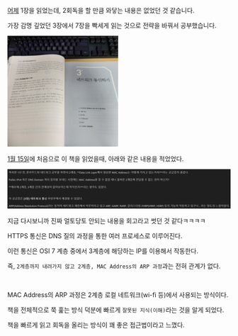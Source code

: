 [어제](./2024-02-19_[1장][2회독]%20네트워크%20시작하기%20읽기.md) 1장을 읽었는데, 2회독을 할 만큼 와닿는 내용은 없었던 것 같습니다.

가장 감명 깊었던 3장에서 7장을 빡세게 읽는 것으로 전략을 바꿔서 공부했습니다.

<img alt="시작 페이지"
    src="./2024-02-20_회고_0.jpg"
    style="width: 250px;" />

[1월 15일](./2024-01-25_회고_[3장]%20네트워크%20통신하기.md)에 처음으로 이 책을 읽었을때, 아래와 같은 내용을 적었었다.

<img alt="과거 회상"
    src="./2024-02-20_회고_1.jpg"
    style="width: 1080px;" />

지금 다시보니까 진짜 얼토당토 안되는 내용을 회고라고 썻던 것 같다ㅋㅋㅋㅋ

HTTPS 통신은 DNS 질의 과정을 통한 여러 프로세스로 이루어진다.

이런 통신은 OSI 7 계층 중에서 3계층에 해당하는 IP를 이용해서 작동한다.

즉, `2계층까지 내려가지 않고 2계층, MAC Address의 ARP 과정`과는 전혀 관계가 없다.

<br>

MAC Address의 ARP 과정은 2계층 로컬 네트워크(wi-fi 등)에서 사용되는 방식이다.

책을 전체적으로 쭉 훑는 방식 덕분에 빠르게 `잘못된 지식(이해)`라는 것을 알게 되었다.

책을 빠르게 읽고 회독을 올리는 방식이 꽤 좋은 접근법이라고 느꼈다.
